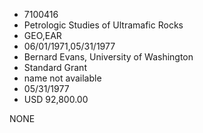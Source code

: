 * 7100416
* Petrologic Studies of Ultramafic Rocks
* GEO,EAR
* 06/01/1971,05/31/1977
* Bernard Evans, University of Washington
* Standard Grant
*   name not available
* 05/31/1977
* USD 92,800.00

NONE
